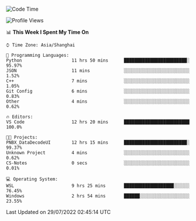 <!--START_SECTION:waka-->
![Code Time](http://img.shields.io/badge/Code%20Time-170%20hrs%206%20mins-blue)

![Profile Views](http://img.shields.io/badge/Profile%20Views-1-blue)

📊 **This Week I Spent My Time On** 

```text
⌚︎ Time Zone: Asia/Shanghai

💬 Programming Languages: 
Python                   11 hrs 50 mins      ████████████████████████░   95.97% 
JSON                     11 mins             ░░░░░░░░░░░░░░░░░░░░░░░░░   1.52% 
C++                      7 mins              ░░░░░░░░░░░░░░░░░░░░░░░░░   1.05% 
Git Config               6 mins              ░░░░░░░░░░░░░░░░░░░░░░░░░   0.83% 
Other                    4 mins              ░░░░░░░░░░░░░░░░░░░░░░░░░   0.62%

🔥 Editors: 
VS Code                  12 hrs 20 mins      █████████████████████████   100.0%

🐱‍💻 Projects: 
PNBX_DataDecodeUI        12 hrs 15 mins      ████████████████████████░   99.37% 
Unknown Project          4 mins              ░░░░░░░░░░░░░░░░░░░░░░░░░   0.62% 
CS-Notes                 0 secs              ░░░░░░░░░░░░░░░░░░░░░░░░░   0.01%

💻 Operating System: 
WSL                      9 hrs 25 mins       ███████████████████░░░░░░   76.45% 
Windows                  2 hrs 54 mins       ██████░░░░░░░░░░░░░░░░░░░   23.55%

```


 Last Updated on 29/07/2022 02:45:14 UTC
<!--END_SECTION:waka-->